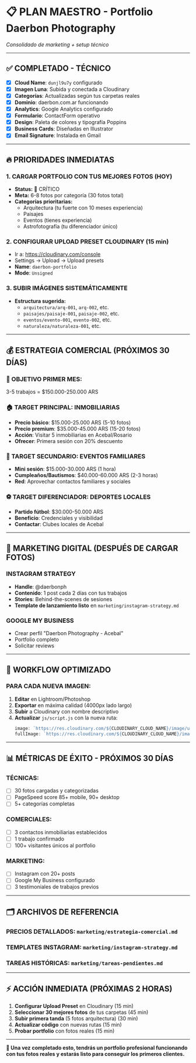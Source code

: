 # 📋 PLAN MAESTRO - Portfolio Daerbon Photography
*Consolidado de marketing + setup técnico*

---

## ✅ **COMPLETADO - TÉCNICO**
- [x] **Cloud Name**: `dunjl9u7y` configurado
- [x] **Imagen Luna**: Subida y conectada a Cloudinary
- [x] **Categorías**: Actualizadas según tus carpetas reales
- [x] **Dominio**: daerbon.com.ar funcionando
- [x] **Analytics**: Google Analytics configurado
- [x] **Formulario**: ContactForm operativo
- [x] **Design**: Paleta de colores y tipografía Poppins
- [x] **Business Cards**: Diseñadas en Illustrator
- [x] **Email Signature**: Instalada en Gmail

---

## 🔥 **PRIORIDADES INMEDIATAS**

### **1. CARGAR PORTFOLIO CON TUS MEJORES FOTOS (HOY)**
- **Status:** 🎯 CRÍTICO
- **Meta:** 6-8 fotos por categoría (30 fotos total)
- **Categorías prioritarias:**
  - Arquitectura (tu fuerte con 10 meses experiencia)
  - Paisajes 
  - Eventos (tienes experiencia)
  - Astrofotografía (tu diferenciador único)

### **2. CONFIGURAR UPLOAD PRESET CLOUDINARY (15 min)**
- Ir a: https://cloudinary.com/console
- Settings → Upload → Upload presets
- **Name**: `daerbon-portfolio`
- **Mode**: `Unsigned`

### **3. SUBIR IMÁGENES SISTEMÁTICAMENTE**
- **Estructura sugerida:**
  - `arquitectura/arq-001`, `arq-002`, etc.
  - `paisajes/paisaje-001`, `paisaje-002`, etc.
  - `eventos/evento-001`, `evento-002`, etc.
  - `naturaleza/naturaleza-001`, etc.

---

## 💰 **ESTRATEGIA COMERCIAL (PRÓXIMOS 30 DÍAS)**

### **🎯 OBJETIVO PRIMER MES:**
3-5 trabajos = $150.000-250.000 ARS

### **🏠 TARGET PRINCIPAL: INMOBILIARIAS**
- **Precio básico**: $15.000-25.000 ARS (5-10 fotos)
- **Precio premium**: $35.000-45.000 ARS (15-20 fotos)
- **Acción**: Visitar 5 inmobiliarias en Acebal/Rosario
- **Ofrecer**: Primera sesión con 20% descuento

### **🎉 TARGET SECUNDARIO: EVENTOS FAMILIARES**
- **Mini sesión**: $15.000-30.000 ARS (1 hora)
- **Cumpleaños/Bautismos**: $40.000-60.000 ARS (2-3 horas)
- **Red**: Aprovechar contactos familiares y sociales

### **⚽ TARGET DIFERENCIADOR: DEPORTES LOCALES**
- **Partido fútbol**: $30.000-50.000 ARS
- **Beneficio**: Credenciales y visibilidad
- **Contactar**: Clubes locales de Acebal

---

## 📱 **MARKETING DIGITAL (DESPUÉS DE CARGAR FOTOS)**

### **INSTAGRAM STRATEGY**
- **Handle**: @daerbonph
- **Contenido**: 1 post cada 2 días con tus trabajos
- **Stories**: Behind-the-scenes de sesiones
- **Template de lanzamiento listo** en `marketing/instagram-strategy.md`

### **GOOGLE MY BUSINESS**
- Crear perfil "Daerbon Photography - Acebal"
- Portfolio completo
- Solicitar reviews

---

## 🔄 **WORKFLOW OPTIMIZADO**

### **PARA CADA NUEVA IMAGEN:**
1. **Editar** en Lightroom/Photoshop
2. **Exportar** en máxima calidad (4000px lado largo)
3. **Subir** a Cloudinary con nombre descriptivo
4. **Actualizar** `js/script.js` con la nueva ruta:
   ```javascript
   image: `https://res.cloudinary.com/${CLOUDINARY_CLOUD_NAME}/image/upload/w_800,c_limit,q_85,f_auto/categoria/imagen-nombre`,
   fullImage: `https://res.cloudinary.com/${CLOUDINARY_CLOUD_NAME}/image/upload/w_1200,c_limit,q_90,f_auto/categoria/imagen-nombre`
   ```

---

## 📊 **MÉTRICAS DE ÉXITO - PRÓXIMOS 30 DÍAS**

### **TÉCNICAS:**
- [ ] 30 fotos cargadas y categorizadas
- [ ] PageSpeed score 85+ mobile, 90+ desktop
- [ ] 5+ categorías completas

### **COMERCIALES:**
- [ ] 3 contactos inmobiliarias establecidos
- [ ] 1 trabajo confirmado
- [ ] 100+ visitantes únicos al portfolio

### **MARKETING:**
- [ ] Instagram con 20+ posts
- [ ] Google My Business configurado
- [ ] 3 testimoniales de trabajos previos

---

## 🗂️ **ARCHIVOS DE REFERENCIA**

### **PRECIOS DETALLADOS:** `marketing/estrategia-comercial.md`
### **TEMPLATES INSTAGRAM:** `marketing/instagram-strategy.md`
### **TAREAS HISTÓRICAS:** `marketing/tareas-pendientes.md`

---

## ⚡ **ACCIÓN INMEDIATA (PRÓXIMAS 2 HORAS)**

1. **Configurar Upload Preset** en Cloudinary (15 min)
2. **Seleccionar 30 mejores fotos** de tus carpetas (45 min)
3. **Subir primera tanda** (5 fotos arquitectura) (30 min)
4. **Actualizar código** con nuevas rutas (15 min)
5. **Probar portfolio** con fotos reales (15 min)

---

**🎯 Una vez completado esto, tendrás un portfolio profesional funcionando con tus fotos reales y estarás listo para conseguir los primeros clientes.**
